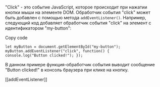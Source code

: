 "Click" - это событие JavaScript, которое происходит при нажатии кнопки мыши на элементе DOM. Обработчик события "click" может быть добавлен с помощью метода `addEventListener()`. Например, следующий код добавляет обработчик события "click" на элемент с идентификатором "my-button":

Copy code

`let myButton = document.getElementById("my-button"); myButton.addEventListener("click", function() {     console.log("Button clicked!"); });`

В данном примере функция-обработчик события выводит сообщение "Button clicked!" в консоль браузера при клике на кнопку.

[[addEventListener]]